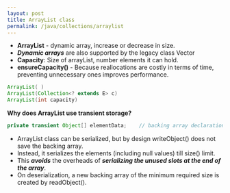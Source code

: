 ```yaml
---
layout: post
title: ArrayList class
permalink: /java/collections/arraylist
---
```


* **ArrayList** - dynamic array, increase or decrease in size.
* ***Dynamic arrays*** are also supported by the legacy class Vector 
* **Capacity**: Size of arrayList, number elements it can hold.
* **ensureCapacity()** - Because reallocations are costly in terms of time, preventing unnecessary ones improves performance.

```java
ArrayList( )
ArrayList(Collection<? extends E> c)
ArrayList(int capacity)
```

**Why does ArrayList use transient storage?**  
```java
private transient Object[] elementData;    // backing array declaration
```
* ArrayList class can be serialized, but by design writeObject() does not save the backing array.
* Instead, it serializes the elements (including null values) till size() limit.
* This ***avoids*** the overheads of ***serializing the unused slots at the end of the array***.
* On deserialization, a new backing array of the minimum required size is created by readObject().